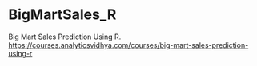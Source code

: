 # BigMartSales_R
Big Mart Sales Prediction Using R. https://courses.analyticsvidhya.com/courses/big-mart-sales-prediction-using-r
